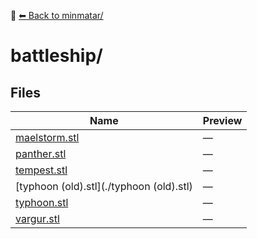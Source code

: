 📁 [⬅ Back to minmatar/](../README.md)

# battleship/

## Files

| Name | Preview |
|------|---------|
| [maelstorm.stl](./maelstorm.stl) | — |
| [panther.stl](./panther.stl) | — |
| [tempest.stl](./tempest.stl) | — |
| [typhoon (old).stl](./typhoon (old).stl) | — |
| [typhoon.stl](./typhoon.stl) | — |
| [vargur.stl](./vargur.stl) | — |